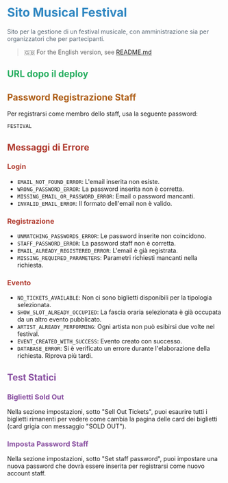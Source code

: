 # <span style="color:#2e86c1">Sito Musical Festival</span>
<span style="color:#566573">Sito per la gestione di un festival musicale, con amministrazione sia per organizzatori che per partecipanti.</span>

> 🇬🇧 For the English version, see [README.md](README.md)

## <span style="color:#27ae60">URL dopo il deploy</span>

## <span style="color:#af601a">Password Registrazione Staff</span>
Per registrarsi come membro dello staff, usa la seguente password:

`FESTIVAL`

## <span style="color:#b03a2e">Messaggi di Errore</span>
### <span style="color:#b03a2e">Login</span>
- `EMAIL_NOT_FOUND_ERROR`: L'email inserita non esiste.
- `WRONG_PASSWORD_ERROR`: La password inserita non è corretta.
- `MISSING_EMAIL_OR_PASSWORD_ERROR`: Email o password mancanti.
- `INVALID_EMAIL_ERROR`: Il formato dell'email non è valido.

### <span style="color:#b03a2e">Registrazione</span>
- `UNMATCHING_PASSWORDS_ERROR`: Le password inserite non coincidono.
- `STAFF_PASSWORD_ERROR`: La password staff non è corretta.
- `EMAIL_ALREADY_REGISTERED_ERROR`: L'email è già registrata.
- `MISSING_REQUIRED_PARAMETERS`: Parametri richiesti mancanti nella richiesta.

### <span style="color:#b03a2e">Evento</span>
- `NO_TICKETS_AVAILABLE`: Non ci sono biglietti disponibili per la tipologia selezionata.
- `SHOW_SLOT_ALREADY_OCCUPIED`: La fascia oraria selezionata è già occupata da un altro evento pubblicato.
- `ARTIST_ALREADY_PERFORMING`: Ogni artista non può esibirsi due volte nel festival.
- `EVENT_CREATED_WITH_SUCCESS`: Evento creato con successo.
- `DATABASE_ERROR`: Si è verificato un errore durante l'elaborazione della richiesta. Riprova più tardi.

## <span style="color:#884ea0">Test Statici</span>

### <span style="color:#884ea0">Biglietti Sold Out</span>
Nella sezione impostazioni, sotto "Sell Out Tickets", puoi esaurire tutti i biglietti rimanenti per vedere come cambia la pagina delle card dei biglietti (card grigia con messaggio "SOLD OUT").

### <span style="color:#884ea0">Imposta Password Staff</span>
Nella sezione impostazioni, sotto "Set staff password", puoi impostare una nuova password che dovrà essere inserita per registrarsi come nuovo account staff.